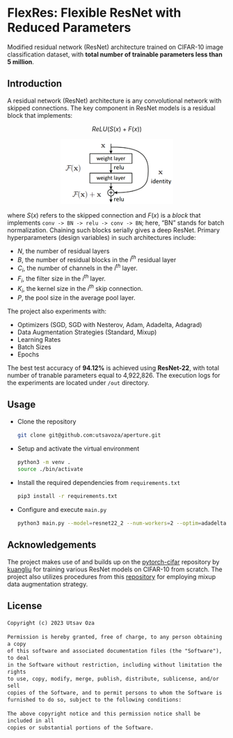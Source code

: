 # FlexRes: Flexible ResNet with Reduced Parameters

Modified residual network (ResNet) architecture trained on CIFAR-10 image classification dataset, with **total number of trainable parameters less than 5 million**.

## Introduction

A residual network (ResNet) architecture is any convolutional network with skipped connections. The key component in
ResNet models is a residual block that implements:

$$ ReLU(S(x) + F(x)) $$

<p align="center">
  <img width="260" src="images/block.png">
</p>

where $S(x)$ refers to the skipped connection and $F(x)$ is a *block* that implements `conv -> BN -> relu -> conv -> BN`;
here, “BN” stands for batch normalization. Chaining such blocks serially gives a deep ResNet. Primary hyperparameters (design variables)
in such architectures include:
- $N$, the number of residual layers
- $B$, the number of residual blocks in the $i^{th}$ residual layer
- $C_i$, the number of channels in the $i^{th}$ layer.
- $F_i$, the filter size in the $i^{th}$ layer.
- $K_i$, the kernel size in the $i^{th}$ skip connection.
- $P$, the pool size in the average pool layer.

The project also experiments with:
- Optimizers (SGD, SGD with Nesterov, Adam, Adadelta, Adagrad)
- Data Augmentation Strategies (Standard, Mixup)
- Learning Rates
- Batch Sizes
- Epochs

The best test accuracy of **94.12%** is achieved using **ResNet-22**, with total number of tranable parameters equal to 4,922,826. The execution logs for the experiments are located under `/out` directory.

## Usage

- Clone the repository

    ```bash
    git clone git@github.com:utsavoza/aperture.git
    ```

- Setup and activate the virtual environment

    ```bash
    python3 -m venv .
    source ./bin/activate
    ```

- Install the required dependencies from `requirements.txt`

    ```bash
    pip3 install -r requirements.txt
    ```

- Configure and execute `main.py`

    ```bash
    python3 main.py --model=resnet22_2 --num-workers=2 --optim=adadelta --lr=0.1
    ```

## Acknowledgements

The project makes use of and builds up on the [pytorch-cifar](https://github.com/kuangliu/pytorch-cifar) repository by [kuangliu](https://github.com/kuangliu) for training various ResNet
models on CIFAR-10 from scratch. The project also utilizes procedures from this [repository](https://github.com/facebookresearch/mixup-cifar10) for employing mixup data augmentation strategy.

## License

    Copyright (c) 2023 Utsav Oza

    Permission is hereby granted, free of charge, to any person obtaining a copy
    of this software and associated documentation files (the "Software"), to deal
    in the Software without restriction, including without limitation the rights
    to use, copy, modify, merge, publish, distribute, sublicense, and/or sell
    copies of the Software, and to permit persons to whom the Software is
    furnished to do so, subject to the following conditions:

    The above copyright notice and this permission notice shall be included in all
    copies or substantial portions of the Software.
